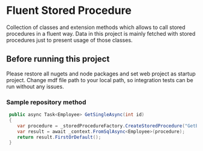 # Fluent Stored Procedure

Collection of classes and extension methods which allows to call stored procedures in a fluent way. 
Data in this project is mainly fetched with stored procedures just to present usage of those classes.

## Before running this project

Please restore all nugets and node packages and set web project as startup project.
Change mdf file path to your local path, so integration tests can be run without any issues.

### Sample repository method

```c#
 public async Task<Employee> GetSingleAsync(int id)
 {
    var procedure = _storedProcedureFactory.CreateStoredProcedure("GetEmployee").WithSqlParam("Id", id);
    var result = await _context.FromSqlAsync<Employee>(procedure);
    return result.FirstOrDefault();
 }
```


